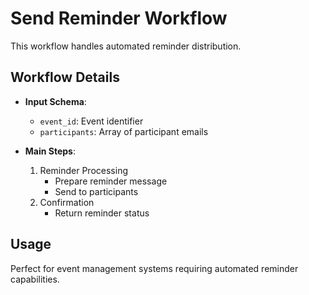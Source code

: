 # Send Reminder Workflow

This workflow handles automated reminder distribution.

## Workflow Details

- **Input Schema**:
  - `event_id`: Event identifier
  - `participants`: Array of participant emails

- **Main Steps**:
  1. Reminder Processing
     - Prepare reminder message
     - Send to participants
  2. Confirmation
     - Return reminder status

## Usage

Perfect for event management systems requiring automated reminder capabilities.
